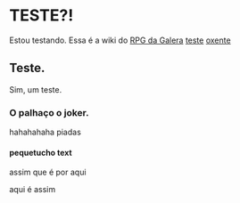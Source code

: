 <!-- TITLE: Teste -->
<!-- SUBTITLE: Nada a declarar -->

# TESTE?!
Estou testando. Essa é a wiki do [RPG da Galera](rpg-da-galera)
[teste](teste)
[oxente](oxente)
## Teste.
Sim, um teste.
### O palhaço o joker.
hahahahaha piadas
#### pequetucho text
assim que é 
por aqui

aqui é assim
